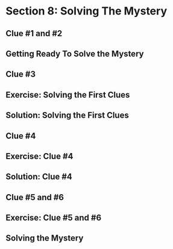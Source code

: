 # Section 8: Solving The Mystery 

## Clue #1 and #2 

## Getting Ready To Solve the Mystery 

## Clue #3 

## Exercise: Solving the First Clues 

## Solution: Solving the First Clues 

## Clue #4 

## Exercise: Clue #4 

## Solution: Clue #4 

## Clue #5 and #6 

## Exercise: Clue #5 and #6 

## Solving the Mystery 